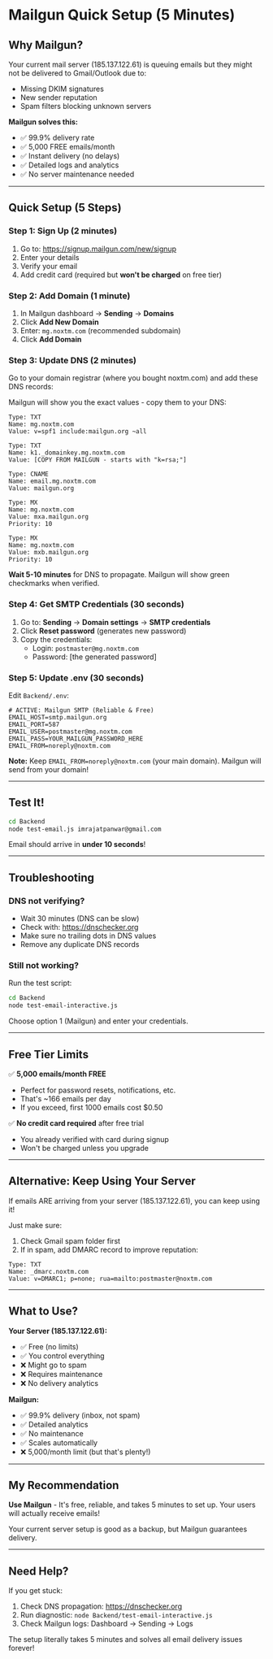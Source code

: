 # Mailgun Quick Setup (5 Minutes)

## Why Mailgun?

Your current mail server (185.137.122.61) is queuing emails but they might not be delivered to Gmail/Outlook due to:
- Missing DKIM signatures
- New sender reputation
- Spam filters blocking unknown servers

**Mailgun solves this:**
- ✅ 99.9% delivery rate
- ✅ 5,000 FREE emails/month
- ✅ Instant delivery (no delays)
- ✅ Detailed logs and analytics
- ✅ No server maintenance needed

---

## Quick Setup (5 Steps)

### Step 1: Sign Up (2 minutes)

1. Go to: https://signup.mailgun.com/new/signup
2. Enter your details
3. Verify your email
4. Add credit card (required but **won't be charged** on free tier)

### Step 2: Add Domain (1 minute)

1. In Mailgun dashboard → **Sending** → **Domains**
2. Click **Add New Domain**
3. Enter: `mg.noxtm.com` (recommended subdomain)
4. Click **Add Domain**

### Step 3: Update DNS (2 minutes)

Go to your domain registrar (where you bought noxtm.com) and add these DNS records:

Mailgun will show you the exact values - copy them to your DNS:

```
Type: TXT
Name: mg.noxtm.com
Value: v=spf1 include:mailgun.org ~all

Type: TXT
Name: k1._domainkey.mg.noxtm.com
Value: [COPY FROM MAILGUN - starts with "k=rsa;"]

Type: CNAME
Name: email.mg.noxtm.com
Value: mailgun.org

Type: MX
Name: mg.noxtm.com
Value: mxa.mailgun.org
Priority: 10

Type: MX
Name: mg.noxtm.com
Value: mxb.mailgun.org
Priority: 10
```

**Wait 5-10 minutes** for DNS to propagate. Mailgun will show green checkmarks when verified.

### Step 4: Get SMTP Credentials (30 seconds)

1. Go to: **Sending** → **Domain settings** → **SMTP credentials**
2. Click **Reset password** (generates new password)
3. Copy the credentials:
   - Login: `postmaster@mg.noxtm.com`
   - Password: [the generated password]

### Step 5: Update .env (30 seconds)

Edit `Backend/.env`:

```env
# ACTIVE: Mailgun SMTP (Reliable & Free)
EMAIL_HOST=smtp.mailgun.org
EMAIL_PORT=587
EMAIL_USER=postmaster@mg.noxtm.com
EMAIL_PASS=YOUR_MAILGUN_PASSWORD_HERE
EMAIL_FROM=noreply@noxtm.com
```

**Note:** Keep `EMAIL_FROM=noreply@noxtm.com` (your main domain). Mailgun will send from your domain!

---

## Test It!

```bash
cd Backend
node test-email.js imrajatpanwar@gmail.com
```

Email should arrive in **under 10 seconds**!

---

## Troubleshooting

### DNS not verifying?

- Wait 30 minutes (DNS can be slow)
- Check with: https://dnschecker.org
- Make sure no trailing dots in DNS values
- Remove any duplicate DNS records

### Still not working?

Run the test script:

```bash
cd Backend
node test-email-interactive.js
```

Choose option 1 (Mailgun) and enter your credentials.

---

## Free Tier Limits

✅ **5,000 emails/month FREE**
- Perfect for password resets, notifications, etc.
- That's ~166 emails per day
- If you exceed, first 1000 emails cost $0.50

✅ **No credit card required** after free trial
- You already verified with card during signup
- Won't be charged unless you upgrade

---

## Alternative: Keep Using Your Server

If emails ARE arriving from your server (185.137.122.61), you can keep using it!

Just make sure:
1. Check Gmail spam folder first
2. If in spam, add DMARC record to improve reputation:

```
Type: TXT
Name: _dmarc.noxtm.com
Value: v=DMARC1; p=none; rua=mailto:postmaster@noxtm.com
```

---

## What to Use?

**Your Server (185.137.122.61):**
- ✅ Free (no limits)
- ✅ You control everything
- ❌ Might go to spam
- ❌ Requires maintenance
- ❌ No delivery analytics

**Mailgun:**
- ✅ 99.9% delivery (inbox, not spam)
- ✅ Detailed analytics
- ✅ No maintenance
- ✅ Scales automatically
- ❌ 5,000/month limit (but that's plenty!)

---

## My Recommendation

**Use Mailgun** - It's free, reliable, and takes 5 minutes to set up. Your users will actually receive emails!

Your current server setup is good as a backup, but Mailgun guarantees delivery.

---

## Need Help?

If you get stuck:
1. Check DNS propagation: https://dnschecker.org
2. Run diagnostic: `node Backend/test-email-interactive.js`
3. Check Mailgun logs: Dashboard → Sending → Logs

The setup literally takes 5 minutes and solves all email delivery issues forever!
